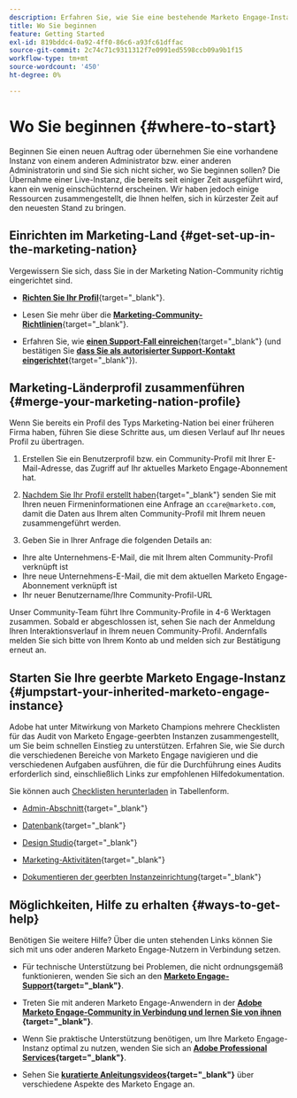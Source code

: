 ```yaml
---
description: Erfahren Sie, wie Sie eine bestehende Marketo Engage-Instanz, die Sie geerbt haben, optimieren und skalieren können. Befolgen Sie die Checkliste, um die Admin-Einstellungen zu überprüfen und die Datenbankhygiene aufrechtzuerhalten.
title: Wo Sie beginnen
feature: Getting Started
exl-id: 819bddc4-0a92-4ff0-86c6-a93fc61dffac
source-git-commit: 2c74c71c9311312f7e0991ed5598ccb09a9b1f15
workflow-type: tm+mt
source-wordcount: '450'
ht-degree: 0%

---
```


# Wo Sie beginnen {#where-to-start}

Beginnen Sie einen neuen Auftrag oder übernehmen Sie eine vorhandene Instanz von einem anderen Administrator bzw. einer anderen Administratorin und sind Sie sich nicht sicher, wo Sie beginnen sollen? Die Übernahme einer Live-Instanz, die bereits seit einiger Zeit ausgeführt wird, kann ein wenig einschüchternd erscheinen. Wir haben jedoch einige Ressourcen zusammengestellt, die Ihnen helfen, sich in kürzester Zeit auf den neuesten Stand zu bringen.

## Einrichten im Marketing-Land {#get-set-up-in-the-marketing-nation}

Vergewissern Sie sich, dass Sie in der Marketing Nation-Community richtig eingerichtet sind.

* [**Richten Sie Ihr Profil**](https://nation.marketo.com/){target="_blank"}.

* Lesen Sie mehr über die [**Marketing-Community-Richtlinien**](https://nation.marketo.com/t5/community-guidelines/ct-p/community-guidelines){target="_blank"}.

* Erfahren Sie, wie [**einen Support-Fall einreichen**](https://nation.marketo.com/t5/Knowledgebase/Submitting-a-Support-Case-to-Marketo-Support/ta-p/252201){target="_blank"} (und bestätigen Sie [**dass Sie als autorisierter Support-Kontakt eingerichtet**](https://nation.marketo.com/t5/Knowledgebase/Managing-Authorized-Support-Contacts/ta-p/254341){target="_blank"}).

## Marketing-Länderprofil zusammenführen {#merge-your-marketing-nation-profile}

Wenn Sie bereits ein Profil des Typs Marketing-Nation bei einer früheren Firma haben, führen Sie diese Schritte aus, um diesen Verlauf auf Ihr neues Profil zu übertragen.

1. Erstellen Sie ein Benutzerprofil bzw. ein Community-Profil mit Ihrer E-Mail-Adresse, das Zugriff auf Ihr aktuelles Marketo Engage-Abonnement hat.

1. [Nachdem Sie Ihr Profil erstellt haben](https://nation.marketo.com/){target="_blank"} senden Sie mit Ihren neuen Firmeninformationen eine Anfrage an `ccare@marketo.com`, damit die Daten aus Ihrem alten Community-Profil mit Ihrem neuen zusammengeführt werden.

1. Geben Sie in Ihrer Anfrage die folgenden Details an:

* Ihre alte Unternehmens-E-Mail, die mit Ihrem alten Community-Profil verknüpft ist
* Ihre neue Unternehmens-E-Mail, die mit dem aktuellen Marketo Engage-Abonnement verknüpft ist
* Ihr neuer Benutzername/Ihre Community-Profil-URL

Unser Community-Team führt Ihre Community-Profile in 4-6 Werktagen zusammen. Sobald er abgeschlossen ist, sehen Sie nach der Anmeldung Ihren Interaktionsverlauf in Ihrem neuen Community-Profil. Andernfalls melden Sie sich bitte von Ihrem Konto ab und melden sich zur Bestätigung erneut an.

## Starten Sie Ihre geerbte Marketo Engage-Instanz  {#jumpstart-your-inherited-marketo-engage-instance}

Adobe hat unter Mitwirkung von Marketo Champions mehrere Checklisten für das Audit von Marketo Engage-geerbten Instanzen zusammengestellt, um Sie beim schnellen Einstieg zu unterstützen. Erfahren Sie, wie Sie durch die verschiedenen Bereiche von Marketo Engage navigieren und die verschiedenen Aufgaben ausführen, die für die Durchführung eines Audits erforderlich sind, einschließlich Links zur empfohlenen Hilfedokumentation.

Sie können auch [Checklisten herunterladen](/help/marketo/getting-started/inheriting-a-marketo-engage-instance/assets/adobe-marketo-engage-inherited-instance-admin-checklist.xlsx) in Tabellenform.

* [Admin-Abschnitt](/help/marketo/getting-started/inheriting-a-marketo-engage-instance/admin-section-checklist.md){target="_blank"}

* [Datenbank](/help/marketo/getting-started/inheriting-a-marketo-engage-instance/database-checklist.md){target="_blank"}

* [Design Studio](/help/marketo/getting-started/inheriting-a-marketo-engage-instance/design-studio-checklist.md){target="_blank"}

* [Marketing-Aktivitäten](/help/marketo/getting-started/inheriting-a-marketo-engage-instance/marketing-activities-checklist.md){target="_blank"}

* [Dokumentieren der geerbten Instanzeinrichtung](/help/marketo/getting-started/inheriting-a-marketo-engage-instance/document-your-setup.md){target="_blank"}

## Möglichkeiten, Hilfe zu erhalten {#ways-to-get-help}

Benötigen Sie weitere Hilfe? Über die unten stehenden Links können Sie sich mit uns oder anderen Marketo Engage-Nutzern in Verbindung setzen.

* Für technische Unterstützung bei Problemen, die nicht ordnungsgemäß funktionieren, wenden Sie sich an den **[Marketo Engage-Support](https://nation.marketo.com/t5/Support/ct-p/Support){target="_blank"}**.

* Treten Sie mit anderen Marketo Engage-Anwendern in der **[Adobe Marketo Engage-Community in Verbindung und lernen Sie von ihnen ](https://nation.marketo.com/){target="_blank"}**.

* Wenn Sie praktische Unterstützung benötigen, um Ihre Marketo Engage-Instanz optimal zu nutzen, wenden Sie sich an **[Adobe Professional Services](https://business.adobe.com/products/marketo/services-support.html){target="_blank"}**.

* Sehen Sie **[kuratierte Anleitungsvideos](https://experienceleague.adobe.com/docs/marketo-learn/tutorials/overview.html?lang=de){target="_blank"}** über verschiedene Aspekte des Marketo Engage an.
